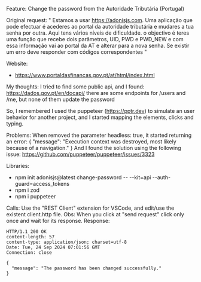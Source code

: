Feature: Change the password from the Autoridade Tributária (Portugal)

Original request:
" Estamos a usar https://adonisjs.com.
Uma aplicação que pode efectuar é acederes ao portal da autoridade tributária e mudares a tua senha por outra.
Aqui tens vários níveis de dificuldade.
o objectivo é teres uma função que recebe dois parâmetros, UID, PWD e PWD_NEW e com essa informação vai ao portal da AT e alterar para a nova senha.
Se existir um erro deve responder com códigos correspondentes "

Website: 
- https://www.portaldasfinancas.gov.pt/at/html/index.html

My thoughts:
  I tried to find some public api, and I found: https://dados.gov.pt/en/docapi/
  there are some endpoints for /users and /me, but none of them update the password
  
  So, I remembered I used the puppeteer (https://pptr.dev) to simulate an user
  behavior for another project, and I started mapping the elements, clicks and typing.

Problems:
  When removed the parameter headless: true, it started returning an error:
  { "message": "Execution context was destroyed, most likely because of a navigation." }
  And I found the solution using the following issue:
  https://github.com/puppeteer/puppeteer/issues/3323

Libraries:
- npm init adonisjs@latest change-password -- --kit=api --auth-guard=access_tokens 
- npm i zod
- npm i puppeteer

Calls:
Use the "REST Client" extension for VSCode, and edit/use the existent client.http file.
Obs: When you click at "send request" click only once and wait for its response. 
Response:
```
HTTP/1.1 200 OK
content-length: 57
content-type: application/json; charset=utf-8
Date: Tue, 24 Sep 2024 07:01:56 GMT
Connection: close

{
  "message": "The password has been changed successfully."
}
```